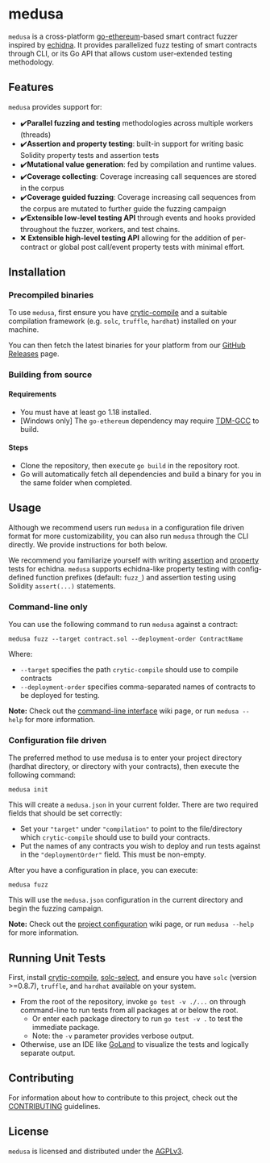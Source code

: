 # medusa

`medusa` is a cross-platform [go-ethereum](https://github.com/ethereum/go-ethereum/)-based smart contract fuzzer inspired by [echidna](https://github.com/crytic/echidna).
It provides parallelized fuzz testing of smart contracts through CLI, or its Go API that allows custom user-extended testing methodology.

## Features

`medusa` provides support for:

- ✔️**Parallel fuzzing and testing** methodologies across multiple workers (threads)
- ✔️**Assertion and property testing**: built-in support for writing basic Solidity property tests and assertion tests
- ✔️**Mutational value generation**: fed by compilation and runtime values.
- ✔️**Coverage collecting**: Coverage increasing call sequences are stored in the corpus
- ✔️**Coverage guided fuzzing**: Coverage increasing call sequences from the corpus are mutated to further guide the fuzzing campaign
- ✔️**Extensible low-level testing API** through events and hooks provided throughout the fuzzer, workers, and test chains.
- ❌ **Extensible high-level testing API** allowing for the addition of per-contract or global post call/event property tests with minimal effort.

## Installation

### Precompiled binaries

To use `medusa`, first ensure you have [crytic-compile](https://github.com/crytic/crytic-compile) and a suitable compilation framework (e.g. `solc`, `truffle`, `hardhat`) installed on your machine.

You can then fetch the latest binaries for your platform from our [GitHub Releases](https://github.com/crytic/medusa/releases) page.

### Building from source

#### Requirements

- You must have at least go 1.18 installed.
- [Windows only] The `go-ethereum` dependency may require [TDM-GCC](https://jmeubank.github.io/tdm-gcc/) to build.

#### Steps

- Clone the repository, then execute `go build` in the repository root.
- Go will automatically fetch all dependencies and build a binary for you in the same folder when completed.

## Usage

Although we recommend users run `medusa` in a configuration file driven format for more customizability, you can also run `medusa` through the CLI directly.
We provide instructions for both below.

We recommend you familiarize yourself with writing [assertion](https://github.com/crytic/building-secure-contracts/blob/master/program-analysis/echidna/basic/assertion-checking.md) and [property](https://github.com/crytic/building-secure-contracts/blob/master/program-analysis/echidna/introduction/how-to-test-a-property.md) tests for echidna. `medusa` supports echidna-like property testing with config-defined function prefixes (default: `fuzz_`) and assertion testing using Solidity `assert(...)` statements.

### Command-line only

You can use the following command to run `medusa` against a contract:

```console
medusa fuzz --target contract.sol --deployment-order ContractName
```

Where:

- `--target` specifies the path `crytic-compile` should use to compile contracts
- `--deployment-order` specifies comma-separated names of contracts to be deployed for testing.

**Note:** Check out the [command-line interface](https://github.com/crytic/medusa/wiki/Command-Line-Interface) wiki page, or run `medusa --help` for more information.

### Configuration file driven

The preferred method to use medusa is to enter your project directory (hardhat directory, or directory with your contracts),
then execute the following command:

```console
medusa init
```

This will create a `medusa.json` in your current folder. There are two required fields that should be set correctly:

- Set your `"target"` under `"compilation"` to point to the file/directory which `crytic-compile` should use to build your contracts.
- Put the names of any contracts you wish to deploy and run tests against in the `"deploymentOrder"` field. This must be non-empty.

After you have a configuration in place, you can execute:

```console
medusa fuzz
```

This will use the `medusa.json` configuration in the current directory and begin the fuzzing campaign.

**Note:** Check out the [project configuration](https://github.com/crytic/medusa/wiki/Project-Configuration) wiki page, or run `medusa --help` for more information.

## Running Unit Tests

First, install [crytic-compile](https://github.com/crytic/crytic-compile), [solc-select](https://github.com/crytic/solc-select), and ensure you have `solc` (version >=0.8.7), `truffle`, and `hardhat` available on your system.

- From the root of the repository, invoke `go test -v ./...` on through command-line to run tests from all packages at or below the root.
  - Or enter each package directory to run `go test -v .` to test the immediate package.
  - Note: the `-v` parameter provides verbose output.
- Otherwise, use an IDE like [GoLand](https://www.jetbrains.com/go/) to visualize the tests and logically separate output.

## Contributing

For information about how to contribute to this project, check out the [CONTRIBUTING](./CONTRIBUTING.md) guidelines.

## License

`medusa` is licensed and distributed under the [AGPLv3](./LICENSE).
